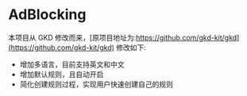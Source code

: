 # AdBlocking

本项目从 GKD 修改而来，[原项目地址为:https://github.com/gkd-kit/gkd](https://github.com/gkd-kit/gkd)
修改如下:
- 增加多语言，目前支持英文和中文
- 增加默认规则，且自动开启
- 简化创建规则过程，实现用户快速创建自己的规则